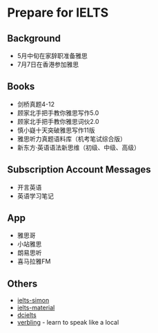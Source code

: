# Prepare for IELTS
## Background
- 5月中旬在家辞职准备雅思
- 7月7日在香港参加雅思

## Books
- 剑桥真题4-12
- 顾家北手把手教你雅思写作5.0
- 顾家北手把手教你雅思词伙2.0
- 慎小嶷十天突破雅思写作11版
- 雅思听力真题语料库（机考笔试综合版）
- 新东方·英语语法新思维（初级、中级、高级）


## Subscription Account Messages
- 开言英语
- 英语学习笔记


## App
- 雅思哥
- 小站雅思
- 朗易思听
- 喜马拉雅FM

## Others
- [ielts-simon](http://ielts-simon.com/ielts-help-and-english-pr/)
- [ielts-material](https://ieltsmaterial.com/)
- [dcielts](http://www.dcielts.com/)
- [verbling](https://www.verbling.com/) - learn to speak like a local
